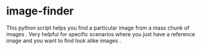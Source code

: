 # image-finder
This python script helps you find a particular image from a mass chunk of images . Very helpful for specific scenarios where you just have a reference image and you want to find look alike images .
